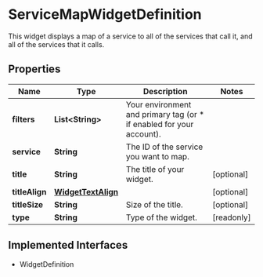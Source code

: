 

# ServiceMapWidgetDefinition

This widget displays a map of a service to all of the services that call it, and all of the services that it calls.
## Properties

Name | Type | Description | Notes
------------ | ------------- | ------------- | -------------
**filters** | **List&lt;String&gt;** | Your environment and primary tag (or * if enabled for your account). | 
**service** | **String** | The ID of the service you want to map. | 
**title** | **String** | The title of your widget. |  [optional]
**titleAlign** | [**WidgetTextAlign**](WidgetTextAlign.md) |  |  [optional]
**titleSize** | **String** | Size of the title. |  [optional]
**type** | **String** | Type of the widget. |  [readonly]


## Implemented Interfaces

* WidgetDefinition


